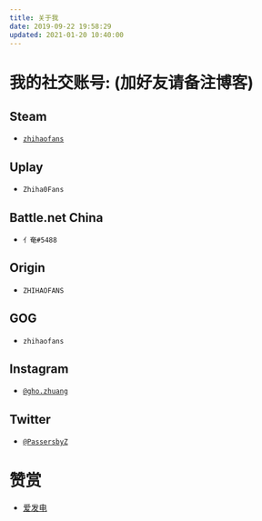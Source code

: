 ```yaml
---
title: 关于我
date: 2019-09-22 19:58:29
updated: 2021-01-20 10:40:00
---
```


# 我的社交账号: (加好友请备注博客)

## Steam
- [`zhihaofans`](https://steamcommunity.com/id/zhihaofans)

## Uplay
- `Zhiha0Fans`

## Battle.net China
- `亻奄#5488`

## Origin
- `ZHIHAOFANS`

## GOG
- `zhihaofans`

## Instagram
- [`@gho.zhuang`](https://www.instagram.com/gho.zhuang)

## Twitter
- [`@PassersbyZ`](https://twitter.com/PassersbyZ)

# 赞赏

- [爱发电](https://afdian.net/@PasserbyZ)